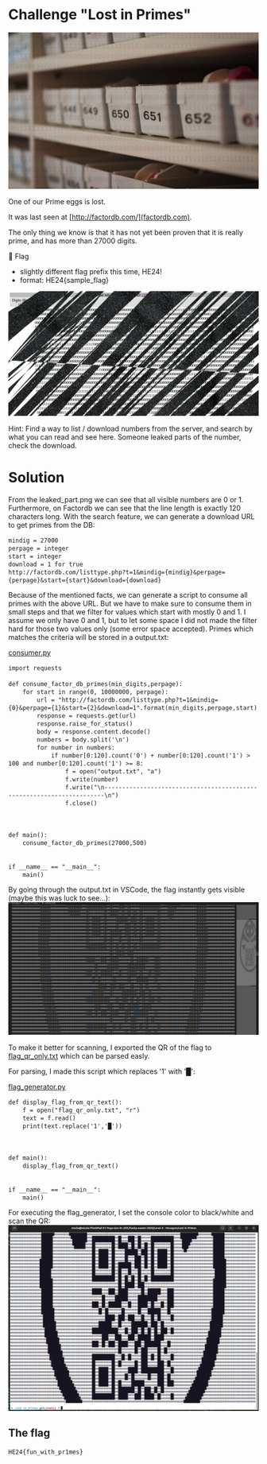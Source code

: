 # Challenge "Lost in Primes"
![Banner Image](banner.jpg)

One of our Prime eggs is lost.

It was last seen at [http://factordb.com/](factordb.com).

The only thing we know is that it has not yet been proven that it is really prime, and has more than 27000 digits.

🚩 Flag
- slightly different flag prefix this time, HE24!
- format: HE24{sample_flag}

![leaked_part.png](leaked_part.png)

Hint: Find a way to list / download numbers from the server, and search by what you can read and see here. Someone leaked parts of the number, check the download.

# Solution
From the leaked_part.png we can see that all visible numbers are 0 or 1. Furthermore, on Factordb we can see that the line length is exactly 120 characters long. With the search feature, we can generate a download URL to get primes from the DB:

    mindig = 27000
    perpage = integer
    start = integer
    download = 1 for true
    http://factordb.com/listtype.php?t=1&mindig={mindig}&perpage={perpage}&start={start}&download={download}

Because of the mentioned facts, we can generate a script to consume all primes with the above URL. But we have to make sure to consume them in small steps and that we filter for values which start with mostly 0 and 1. I assume we only have 0 and 1, but to let some space I did not made the filter hard for those two values only (some error space accepted). Primes which matches the criteria will be stored in a output.txt:

[consumer.py](consumer.py)

    import requests

    def consume_factor_db_primes(min_digits,perpage):
        for start in range(0, 10000000, perpage):
            url = "http://factordb.com/listtype.php?t=1&mindig={0}&perpage={1}&start={2}&download=1".format(min_digits,perpage,start)
            response = requests.get(url) 
            response.raise_for_status()
            body = response.content.decode()
            numbers = body.split('\n')
            for number in numbers:
                if number[0:120].count('0') + number[0:120].count('1') > 100 and number[0:120].count('1') >= 8:
                    f = open("output.txt", "a")
                    f.write(number)
                    f.write("\n----------------------------------------------------------------------\n")
                    f.close()



    def main():
        consume_factor_db_primes(27000,500)


    if __name__ == "__main__":
        main()

By going through the output.txt in VSCode, the flag instantly gets visible (maybe this was luck to see...):
![flag_in_output.png](flag_in_output.png)

To make it better for scanning, I exported the QR of the flag to [flag_qr_only.txt](flag_qr_only.txt) which can be parsed easly.

For parsing, I made this script which replaces '1' with '█':

[flag_generator.py](flag_generator.py)

    def display_flag_from_qr_text():
        f = open("flag_qr_only.txt", "r")
        text = f.read()
        print(text.replace('1','█'))



    def main():
        display_flag_from_qr_text()


    if __name__ == "__main__":
        main()

For executing the flag_generator, I set the console color to black/white and scan the QR:
![generated_flag.png](generated_flag.png)

## The flag
    HE24{fun_with_pr1mes}
